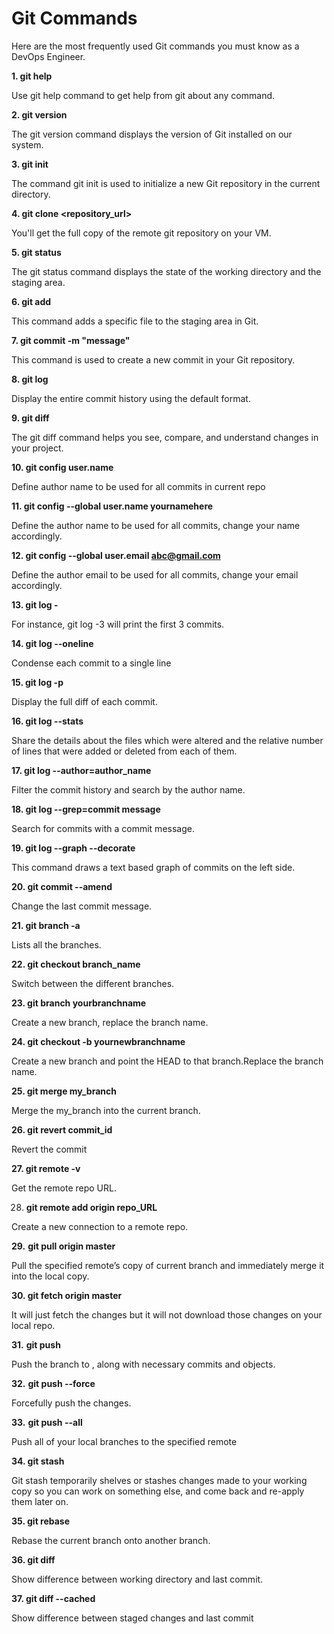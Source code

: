 # Git Commands

Here are the most frequently used Git commands you must know as a DevOps Engineer.

**1. git help**

Use git help command to get help from git about any command.

**2. git version**

The git version command displays the version of Git installed on our system. 

**3. git init**

The command git init is used to initialize a new Git repository in the current directory.

**4. git clone <repository_url>**

You'll get the full copy of the remote git repository on your VM.

**5. git status**

The git status command displays the state of the working directory and the staging area.

**6. git add**

This command adds a specific file to the staging area in Git.

**7. git commit -m "message"**

This command is used to create a new commit in your Git repository.

**8. git log**

Display the entire commit history using the default format.

**9. git diff**

The git diff command helps you see, compare, and understand changes in your project.

**10. git config user.name <your name here>**

Define author name to be used for all commits in current repo

**11. git config --global user.name yournamehere**

Define the author name to be used for all commits, change your name accordingly.

**12. git config --global user.email abc@gmail.com**

Define the author email to be used for all commits, change your email accordingly.

**13. git log -<put the log limit>**

For instance, git log -3 will print the first 3 commits.

**14. git log --oneline**

Condense each commit to a single line

**15. git log -p**

Display the full diff of each commit.

**16. git log --stats**

Share the details about the files which were altered and the relative number of lines that were added or deleted from each of them.

**17. git log --author=author_name**

Filter the commit history and search by the author name.

**18. git log --grep=commit message**

Search for commits with a commit message.

**19. git log --graph --decorate**

This command draws a text based graph of commits on the left side.

**20. git commit --amend**

Change the last commit message.

**21. git branch -a**

Lists all the branches.

**22. git checkout branch_name**

Switch between the different branches.

**23. git branch yourbranchname**

Create a new branch, replace the branch name.

**24. git checkout -b yournewbranchname**

Create a new branch and point the HEAD to that branch.Replace the branch name.

**25. git merge my_branch**

Merge the my_branch into the current branch.

**26. git revert commit_id**

Revert the commit

**27. git remote -v**

Get the remote repo URL.

28. **git remote add origin repo_URL**

Create a new connection to a remote repo.

**29.** **git pull origin master**

Pull the specified remote’s copy of current branch and immediately merge it into the local copy.

**30. git fetch origin master**

It will just fetch the changes but it will not download those changes on your local repo.

**31.** **git push**

Push the branch to <remote>, along with necessary commits and objects.

**32.** **git push --force**

Forcefully push the changes.

**33.** **git push --all**

Push all of your local branches to the specified remote

**34. git stash**

Git stash temporarily shelves or stashes changes made to your working copy so you can work on something else, and come back and re-apply them later on.

**35. git rebase**

Rebase the current branch onto another branch.

**36. git diff**

Show difference between working directory and last commit.

**37. git diff --cached**

Show difference between staged changes and last commit


